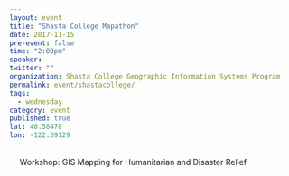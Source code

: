 ```yaml
---
layout: event 
title: "Shasta College Mapathon"
date: 2017-11-15
pre-event: false
time: "2:00pm"
speaker:
twitter: ""
organization: Shasta College Geographic Information Systems Program
permalink: event/shastacollege/
tags:
  - wednesday 
category: event
published: true
lat: 40.58478
lon: -122.39129
---
```

　
Workshop: GIS Mapping for Humanitarian and Disaster Relief
